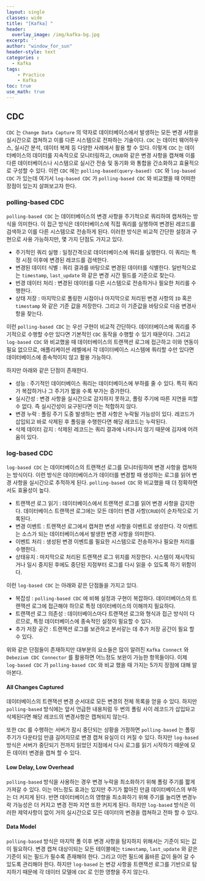 ```yaml
--- 
layout: single
classes: wide
title: "[Kafka] "
header:
  overlay_image: /img/kafka-bg.jpg
excerpt: ''
author: "window_for_sun"
header-style: text
categories :
  - Kafka
tags:
    - Practice
    - Kafka
toc: true
use_math: true
---  
```


## CDC
`CDC` 는 `Change Data Capture` 의 약자로 데이터베이스에서 발생하는 모든 변경 사항을 실시간으로 갭쳐하고 이를 다른 시스템으로 전파하는 기술이다. 
`CDC` 는 데이터 웨어하우스, 실시간 분석, 데이터 복제 등 다양한 사례에서 활용 할 수 있다. 
이렇게 `CDC` 는 데이터베이스의 데이터를 지속적으로 모니터링하고, 
`CRUD`와 같은 변경 사항을 캡쳐해 이를 다른 데이터베이스나 시스템으로 실시간 전송 및 동기화 와 통합을 간소화하고 효율적으로 구성할 수 있다. 
이런 `CDC` 에는 `polling-based(query-based) CDC` 와 `log-based CDC` 가 있는데 여기서 `log-based CDC` 가 `polling-based CDC` 와 
비교했을 때 어떠한 장점이 있는지 살펴보고자 한다.  

### polling-based CDC
`polling-based CDC` 는 데이터베이스의 변경 사항을 주기적으로 쿼리하여 캡쳐하는 방식을 의미한다. 
이 접근 방식은 데이터베이스에 직접 쿼리를 실행하여 변경된 레코드를 검색하고 이를 다른 시스템으로 전송하게 된다. 
이러한 방식은 비교적 간단한 설정과 구현으로 사용 가능하지만, 
몇 가지 단점도 가지고 있다.  

- 주기적인 쿼리 실행 : 일정간격으로 데이터베이스에 쿼리를 실행한다. 이 쿼리는 특정 시점 이후에 변경된 레코드를 검색한다. 
- 변경된 데이터 식별 : 쿼리 결과를 바탕으로 변경된 데이터를 식별한다. 일반적으로는 `timestamp`, `last_update` 와 같은 변경 시간 필드를 기준으로 찾는다. 
- 번경 데이터 처리 : 변경된 데이터를 다른 시스템으로 전송하거나 필요한 처리를 수행한다. 
- 상태 저장 : 마지막으로 폴링한 시점이나 마지막으로 처리된 변경 사항의 `ID` 혹은 `timestamp` 와 같은 기준 값을 저장한다. 그리고 이 기준값을 바탕으로 다음 변경사항을 찾는다. 

이런 `polling-based CDC` 는 우선 구현이 비교적 간단하다. 
데이터베이스에 쿼리를 주기적으로 수행할 수만 있다면 기본적인 `CDC` 동작을 수행할 수 있기 때문이다. 
그리고 `log-based CDC` 와 비교했을 때 데이터베이스의 트랜잭션 로그에 접근하고 이와 연동이 필요 없으므로, 
애플리케이션 레벨에서 각 데이터베이스 시스템에 쿼리할 수만 있다면 데이터베이스에 종속적이지 않고 활용 가능하다.  

하지만 아래와 같은 단점이 존재한다. 

- 성능 : 주기적인 데이터베이스 쿼리는 데이터베이스에 부하를 줄 수 있다. 특히 쿼리가 복잡하거나 그 주기가 짧을 수록 부가는 증가한다. 
- 실시간성 : 변경 사항을 실시간으로 감지하지 못하고, 폴링 주기에 따른 지연을 피할 수 없다. 즉 실시간성이 요구된다면 이는 적합하지 않다. 
- 변경 누락 : 폴링 주기 도중 발생하는 변경 사항은 누락될 가능성이 있다. 레코드가 삽입되고 바로 삭제된 후 폴링을 수행한다면 해당 레코드는 누락된다. 
- 삭제 데이터 감지 : 삭제된 레코드는 쿼리 결과에 나타나지 않기 때문에 김자에 어려움이 있다. 


### log-based CDC
`log-based CDC` 는 데이터베이스의 트랜잭션 로그를 모니터링하여 변경 사항을 캡쳐하는 방식이다. 
이런 방식은 데이터베이스가 데이터를 변경할 때 생성하는 로그를 읽어 변경 사항을 실시간으로 추적하게 된다. 
`polling-based CDC` 와 비교했을 때 더 정확하면서도 효율성이 높다.  

- 트랜잭션 로그 읽기 : 데이터베이스에서 트랜잭션 로그를 읽어 변경 사항을 감지한다. 데이터베이스 트랜잭션 로그에는 모든 데이터 변경 사항(`CRUD`)이 순차적으로 기록된다. 
- 변경 이벤트 : 트랜잭션 로그에서 캡쳐한 변셩 사항을 이벤트로 생성한다. 각 이벤트는 소스가 되는 데이터베이스에서 발생한 변경 사항을 의미한다. 
- 이벤트 처리 : 생성된 변경 이벤트를 필요한 시스템으로 전송하거나 필요한 처리를 수행한다. 
- 상태유지 : 마지막으로 처리된 트랜잭션 로그 위치를 저장한다. 시스템이 재시작되거나 일시 중지된 후에도 중단된 지점부터 로그를 다시 읽을 수 있도록 하기 위함이다. 

이런 `log-based CDC` 는 아래와 같은 단점들을 가지고 있다. 

- 복잡성 : `polling-based CDC` 에 비해 설정과 구현이 복잡하다. 데이터베이스의 트랜잭션 로그에 접근해야 하므로 특정 데이터베이스의 이해까지 필요하다. 
- 트랜잭션 로그 의존성 : 데이터베이스마다 트랜잭션 로그와 형식과 접근 방식이 다르므로, 특정 데이터베이스에 종속적인 설정이 필요할 수 있다. 
- 추가 저장 공간 : 트랜잭션 로그를 보관하고 분서갛는 데 추가 저장 공간이 필요 할 수 있다.  

위와 같은 단점들이 존재하지만 대부분의 요소들은 많이 알려진 `Kafka Connect` 와 `Debezium CDC Connector` 를 활용하면 어느정도 보완이 가능한 항목들이다. 
이제 `log-based CDC` 가 `polling-based CDC` 와 비교 했을 때 가지는 5가지 장점에 대해 알아본다.  

#### All Changes Captured
데이터베이스의 트랜잭션 변경 순서대로 모든 변경의 전체 목록을 얻을 수 있다.
하지만 `polling-based` 방식에는 앞서 언급한 내용처럼 두 번의 폴링 사이 레코드가 삽입돠고 삭제된다면 해당 레코드의 변경사항은 캡쳐되지 않는다.

또한 `CDC` 를 수행하는 서버가 잠시 중단되는 상황을 가정하면 `polling-based` 는 폴링 주기가 다운타임 만큼 길어지므로 변경 캡쳐 유실이 더 커질 수 있다.
하지만 `log-based` 방식은 서버가 중단되기 전까지 읽었던 지점에서 다시 로그를 읽기 시작하기 때문에 모든 데이터 변경을 캡쳐 할 수 있다.

#### Low Delay, Low Overhead
`polling-based` 방식을 사용하는 경우 변경 누락을 최소화하기 위해 폴링 주기를 짧게 가져갈 수 있다.
이는 어느정도 효과는 있지만 주기가 짧아진 만큼 데이터베이스의 부하는 더 커지게 된다.
반면 데이터베이스의 영향을 최소화하기 위해 주기를 늘리면 변경누락 가능성은 더 커지고 변경 전파 지연 또한 커지게 된다.
하지만 `log-based` 방식은 이러한 제약사항이 없이 거의 실시간으로 모든 데이터의 변경을 캡쳐하고 전파 할 수 있다.


#### Data Model
`polling-based` 방식은 마지막 폴 이후 변경 사항을 탐지하지 위해서는 기준이 되는 값이 필요하다.
변경 캡쳐 대상이되는 모든 테이블에는 `timestamp`, `last_update` 와 같은 기준이 되는 필드가 필수록 존재해야 한다.
그리고 이런 필드에 옳바른 값이 들어 갈 수 있도록 관리해야 한다.
하지만 `log-based` 는 변강 사항을 트랜잭션 로그를 기반으로 탐지하기 때문에 각 데이터 모델에 `CDC` 로 인한 영향을 주지 않는다.

